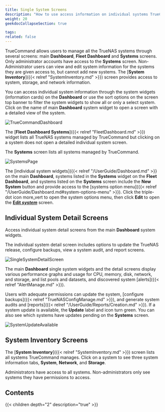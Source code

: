 ```yaml
---
title: Single System Screens
description: "How to use access information on individual systems TrueCommand manages."
weight: 20
geekdocCollapseSection: true

tags:
related: false
---
```


TrueCommand allows users to manage all the TrueNAS systems through several screens: main **Dashboard**, **Fleet Dashboard** and **Systems** screens.
Only administrator accounts have access to the **Systems** screen. 
Non-Administrator users can view and edit system information for the systems they are given access to, but cannot add new systems. 
The [**System Inventory**]({{< relref "SystemInventory.md" >}}) screen provides access to system, storage, and network information.

You can access individual system information through the system widgets (information cards) on the **Dashboard** or use the sort options on the screen top banner to filter the system widgets to show all or only a select system. 
Click on the name of main **Dashboard** system widget to open a screen with a detailed view of the system. 

![TrueCommandDashboard](/images/TrueCommand/Dashboard/TCDashBoard.png "TrueCommand Dashboard")

The [**Fleet Dashboard Systems**]({{< relref "FleetDashboard.md" >}}) widget lists all TrueNAS systems managed by TrueCommand but clicking on a system does not open a detailed individual system screen.

The **Systems** screen lists all systems managed by TrueCommand.

![SystemsPage](/images/TrueCommand/Systems/SystemsPage.png "Systems Screen Systems List")

The [individual system widgets]({{< relref "/UserGuide/Dashboard.md" >}} on the main **Dashboard**, systems listed in the **Systems** widget on the **Fleet Dashboard**, and systems listed on the **Systems** screen include the **New System** button and provide access to the [systems option menu]({{< relref "/UserGuide/Dashboard.md#system-options-menu" >}}). 
Click the triple-dot icon <span class="material-icons">more_vert</span> to open the system options menu, then click **Edit** to open the [**Edit *system***]() screen.

## Individual System Detail Screens
Access individual system detail screens from the main **Dashboard** system widgets.

The individual system detail screen includes options to update the TrueNAS release, configure backups, view a system audit, and report screens.

![SingleSystemDetailScreen](/images/TrueCommand/Systems/SingleSystemDetailScreen.png "Individual System Detail Screen")

The main **Dashboard** single system widgets and the detail screens display various performance graphs and usage for CPU, memory, disk, network, and storage, and list pools and datasets, and discovered system [alerts]({{< relref "AlertManage.md" >}}).

Users with adequate permissions can update the system, [configure backups]({{< relref "TrueNASConfigManage.md" >}}), and generate system audits and [reports]({{< relref "/UserGuide/Reports/Creation.md" >}}). 
If a system update is available, the **Update** label and icon turn green. You can also see which systems have updates pending on the **Systems** screen.

![SystemUpdateAvailable](/images/TrueCommand/Dashboard/SystemUpdateAvailable.png "Single System Dashboard")

## System Inventory Screens
The [**System Inventory**]({{< relref "SystemInventory.md" >}}) screen lists all systems TrueCommand manages. 
Click on a system to see three system information tabs, **System**, **Network**, and **Storage**.

Administrators have access to all systems. Non-administrators only see systems they have permissions to access.

## Contents

{{< children depth="2" description="true" >}}
